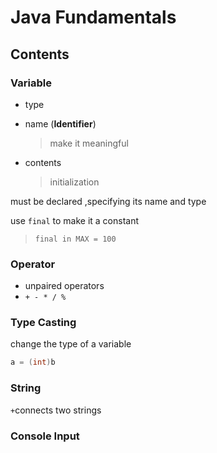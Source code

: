 # Java Fundamentals

## Contents

### Variable

* type
*   name (**Identifier**)

    > make it meaningful
*   contents

    > initialization

must be declared ,specifying its name and type

use `final` to make it a constant

> `final in MAX = 100`

### Operator

* unpaired operators
* `+ - * / %`

### Type Casting

change the type of a variable

```java
a = (int)b
```

### String

`+`connects two strings

### Console Input
